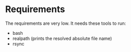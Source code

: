 # Requirements

The requirements are very low. It needs these tools to run:

* bash
* realpath (prints the resolved absolute file name)
* rsync
